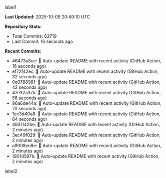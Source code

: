 
label1 
<!-- ACTIVITY_START -->
**Last Updated:** 2025-10-09 20:49:10 UTC

**Repository Stats:**
- Total Commits: 62719
- Last Commit: 16 seconds ago

**Recent Commits:**
- 46473a3ce: 🤖 Auto-update README with recent activity (GitHub Action, 16 seconds ago)
- ef72f42ec: 🤖 Auto-update README with recent activity (GitHub Action, 32 seconds ago)
- 0e0788981: 🤖 Auto-update README with recent activity (GitHub Action, 42 seconds ago)
- 47e32a375: 🤖 Auto-update README with recent activity (GitHub Action, 56 seconds ago)
- 96a6de44a: 🤖 Auto-update README with recent activity (GitHub Action, 70 seconds ago)
- 1ee3d40a8: 🤖 Auto-update README with recent activity (GitHub Action, 84 seconds ago)
- 4931142be: 🤖 Auto-update README with recent activity (GitHub Action, 2 minutes ago)
- 3ec49f029: 🤖 Auto-update README with recent activity (GitHub Action, 2 minutes ago)
- a9008ee8e: 🤖 Auto-update README with recent activity (GitHub Action, 2 minutes ago)
- 1901d597b: 🤖 Auto-update README with recent activity (GitHub Action, 2 minutes ago)
<!-- ACTIVITY_END -->

label2
